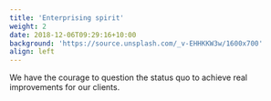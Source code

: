 ```yaml
---
title: 'Enterprising spirit'
weight: 2
date: 2018-12-06T09:29:16+10:00
background: 'https://source.unsplash.com/_v-EHHKKW3w/1600x700'
align: left
---
```


We have the courage to question the status quo to achieve real improvements for our clients.
